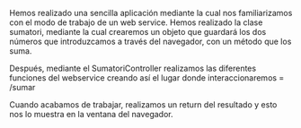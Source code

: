 Hemos realizado una sencilla aplicación mediante la cual nos familiarizamos
con el modo de trabajo de un web service.
Hemos realizado la clase sumatori, mediante la cual crearemos un objeto que guardará
los dos números que introduzcamos a través del navegador, con un método que los suma.

Después, mediante el SumatoriController realizamos las diferentes funciones del webservice
creando así el lugar donde interaccionaremos = /sumar

Cuando acabamos de trabajar, realizamos un return del resultado y esto nos lo muestra en
la ventana del navegador.